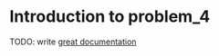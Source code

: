 # Introduction to problem_4

TODO: write [great documentation](http://jacobian.org/writing/what-to-write/)
